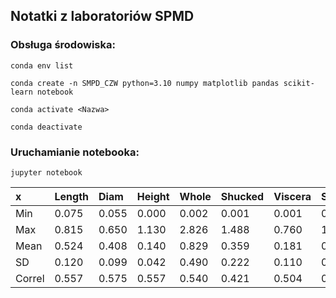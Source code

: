 ## Notatki z laboratoriów SPMD

### Obsługa środowiska:

`conda env list`

`conda create -n SMPD_CZW python=3.10 numpy matplotlib pandas scikit-learn notebook`

`conda activate <Nazwa>`

`conda deactivate `

### Uruchamianie notebooka:

`jupyter notebook`


|   x    | Length | Diam  | Height | Whole | Shucked | Viscera | Shell | Rings |
| :----- | :----- | :---- | :----- | :---- | :------ | :------ | :---- | :---- |
| Min    | 0.075  | 0.055 | 0.000  | 0.002 | 0.001   | 0.001   | 0.002 | 1     |
| Max    | 0.815  | 0.650 | 1.130  | 2.826 | 1.488   | 0.760   | 1.005 | 29    |
| Mean   | 0.524  | 0.408 | 0.140  | 0.829 | 0.359   | 0.181   | 0.239 | 9.934 |
| SD     | 0.120  | 0.099 | 0.042  | 0.490 | 0.222   | 0.110   | 0.139 | 3.224 |
| Correl | 0.557  | 0.575 | 0.557  | 0.540 | 0.421   | 0.504   | 0.628 | 1.0   |